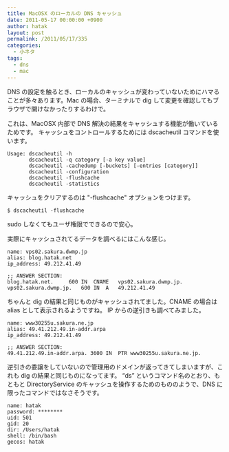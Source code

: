 ```yaml
---
title: MacOSX のローカルの DNS キャッシュ
date: 2011-05-17 00:00:00 +0900
author: hatak
layout: post
permalink: /2011/05/17/335
categories:
  - 小ネタ
tags:
  - dns
  - mac
---
```

DNS の設定を触るとき、ローカルのキャッシュが変わっていないためにハマることが多々あります。Mac の場合、ターミナルで dig して変更を確認してもブラウザで開けなかったりするわけで。

これは、MacOSX 内部で DNS 解決の結果をキャッシュする機能が働いているためです。 キャッシュをコントロールするためには dscacheutil コマンドを使います。

``` console dscacheutil
Usage: dscacheutil -h
       dscacheutil -q category [-a key value]
       dscacheutil -cachedump [-buckets] [-entries [category]]
       dscacheutil -configuration
       dscacheutil -flushcache
       dscacheutil -statistics
```

キャッシュをクリアするのは "-flushcache" オプションをつけます。

``` console
$ dscacheutil -flushcache
```

sudo しなくてもユーザ権限でできるので安心。

<!--more-->

実際にキャッシュされてるデータを調べるにはこんな感じ。

``` console dscacheutil -q host -a name blog.hatak.net
name: vps02.sakura.dwmp.jp
alias: blog.hatak.net
ip_address: 49.212.41.49
```

``` console dig blog.hatak.net
;; ANSWER SECTION:
blog.hatak.net.     600 IN  CNAME   vps02.sakura.dwmp.jp.
vps02.sakura.dwmp.jp.   600 IN  A   49.212.41.49
```

ちゃんと dig の結果と同じものがキャッシュされてました。CNAME の場合は alias として表示されるようですね。 IP からの逆引きも調べてみました。

``` console dscacheutil -q host -a ip_address 49.212.41.49
name: www30255u.sakura.ne.jp
alias: 49.41.212.49.in-addr.arpa
ip_address: 49.212.41.49
```

``` console dig -x 49.212.41.49
;; ANSWER SECTION:
49.41.212.49.in-addr.arpa. 3600 IN  PTR www30255u.sakura.ne.jp.
```

逆引きの委譲をしていないので管理用のドメインが返ってきてしまいますが、これも dig の結果と同じものになってます。 &#8220;ds&#8221; というコマンド名のとおり、もともと DirectoryService のキャッシュを操作するためのもののようで、DNS に限ったコマンドではなさそうです。

``` console dscacheutil -q user -a name hatak
name: hatak
password: ********
uid: 501
gid: 20
dir: /Users/hatak
shell: /bin/bash
gecos: hatak
```
